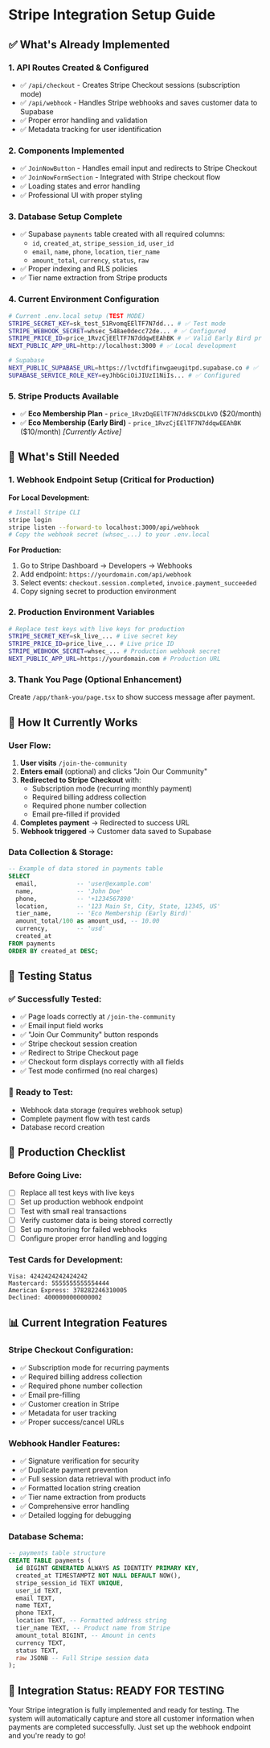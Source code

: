 # Stripe Integration Setup Guide

## ✅ What's Already Implemented

### 1. **API Routes Created & Configured**

- ✅ `/api/checkout` - Creates Stripe Checkout sessions (subscription mode)
- ✅ `/api/webhook` - Handles Stripe webhooks and saves customer data to Supabase
- ✅ Proper error handling and validation
- ✅ Metadata tracking for user identification

### 2. **Components Implemented**

- ✅ `JoinNowButton` - Handles email input and redirects to Stripe Checkout
- ✅ `JoinNowFormSection` - Integrated with Stripe checkout flow
- ✅ Loading states and error handling
- ✅ Professional UI with proper styling

### 3. **Database Setup Complete**

- ✅ Supabase `payments` table created with all required columns:
  - `id`, `created_at`, `stripe_session_id`, `user_id`
  - `email`, `name`, `phone`, `location`, `tier_name`
  - `amount_total`, `currency`, `status`, `raw`
- ✅ Proper indexing and RLS policies
- ✅ Tier name extraction from Stripe products

### 4. **Current Environment Configuration**

```bash
# Current .env.local setup (TEST MODE)
STRIPE_SECRET_KEY=sk_test_51RvomqEElTF7N7dd... # ✅ Test mode
STRIPE_WEBHOOK_SECRET=whsec_548ae0decc72de... # ✅ Configured
STRIPE_PRICE_ID=price_1RvzCjEElTF7N7ddqwEEAhBK # ✅ Valid Early Bird price ($10/month)
NEXT_PUBLIC_APP_URL=http://localhost:3000 # ✅ Local development

# Supabase
NEXT_PUBLIC_SUPABASE_URL=https://lvctdfifinwgaeugitpd.supabase.co # ✅ Connected
SUPABASE_SERVICE_ROLE_KEY=eyJhbGciOiJIUzI1NiIs... # ✅ Configured
```

### 5. **Stripe Products Available**

- ✅ **Eco Membership Plan** - `price_1RvzDqEElTF7N7ddkSCDLkVD` ($20/month)
- ✅ **Eco Membership (Early Bird)** - `price_1RvzCjEElTF7N7ddqwEEAhBK` ($10/month) _[Currently Active]_

## 🔧 What's Still Needed

### 1. **Webhook Endpoint Setup** (Critical for Production)

**For Local Development:**

```bash
# Install Stripe CLI
stripe login
stripe listen --forward-to localhost:3000/api/webhook
# Copy the webhook secret (whsec_...) to your .env.local
```

**For Production:**

1. Go to Stripe Dashboard → Developers → Webhooks
2. Add endpoint: `https://yourdomain.com/api/webhook`
3. Select events: `checkout.session.completed`, `invoice.payment_succeeded`
4. Copy signing secret to production environment

### 2. **Production Environment Variables**

```bash
# Replace test keys with live keys for production
STRIPE_SECRET_KEY=sk_live_... # Live secret key
STRIPE_PRICE_ID=price_live_... # Live price ID
STRIPE_WEBHOOK_SECRET=whsec_... # Production webhook secret
NEXT_PUBLIC_APP_URL=https://yourdomain.com # Production URL
```

### 3. **Thank You Page** (Optional Enhancement)

Create `/app/thank-you/page.tsx` to show success message after payment.

## 🎯 How It Currently Works

### **User Flow:**

1. **User visits** `/join-the-community`
2. **Enters email** (optional) and clicks "Join Our Community"
3. **Redirected to Stripe Checkout** with:
   - Subscription mode (recurring monthly payment)
   - Required billing address collection
   - Required phone number collection
   - Email pre-filled if provided
4. **Completes payment** → Redirected to success URL
5. **Webhook triggered** → Customer data saved to Supabase

### **Data Collection & Storage:**

```sql
-- Example of data stored in payments table
SELECT
  email,           -- 'user@example.com'
  name,            -- 'John Doe'
  phone,           -- '+1234567890'
  location,        -- '123 Main St, City, State, 12345, US'
  tier_name,       -- 'Eco Membership (Early Bird)'
  amount_total/100 as amount_usd, -- 10.00
  currency,        -- 'usd'
  created_at
FROM payments
ORDER BY created_at DESC;
```

## 🧪 Testing Status

### ✅ **Successfully Tested:**

- ✅ Page loads correctly at `/join-the-community`
- ✅ Email input field works
- ✅ "Join Our Community" button responds
- ✅ Stripe checkout session creation
- ✅ Redirect to Stripe Checkout page
- ✅ Checkout form displays correctly with all fields
- ✅ Test mode confirmed (no real charges)

### 🔄 **Ready to Test:**

- Webhook data storage (requires webhook setup)
- Complete payment flow with test cards
- Database record creation

## 🚀 Production Checklist

### **Before Going Live:**

- [ ] Replace all test keys with live keys
- [ ] Set up production webhook endpoint
- [ ] Test with small real transactions
- [ ] Verify customer data is being stored correctly
- [ ] Set up monitoring for failed webhooks
- [ ] Configure proper error handling and logging

### **Test Cards for Development:**

```
Visa: 4242424242424242
Mastercard: 5555555555554444
American Express: 378282246310005
Declined: 4000000000000002
```

## 📊 Current Integration Features

### **Stripe Checkout Configuration:**

- ✅ Subscription mode for recurring payments
- ✅ Required billing address collection
- ✅ Required phone number collection
- ✅ Email pre-filling
- ✅ Customer creation in Stripe
- ✅ Metadata for user tracking
- ✅ Proper success/cancel URLs

### **Webhook Handler Features:**

- ✅ Signature verification for security
- ✅ Duplicate payment prevention
- ✅ Full session data retrieval with product info
- ✅ Formatted location string creation
- ✅ Tier name extraction from products
- ✅ Comprehensive error handling
- ✅ Detailed logging for debugging

### **Database Schema:**

```sql
-- payments table structure
CREATE TABLE payments (
  id BIGINT GENERATED ALWAYS AS IDENTITY PRIMARY KEY,
  created_at TIMESTAMPTZ NOT NULL DEFAULT NOW(),
  stripe_session_id TEXT UNIQUE,
  user_id TEXT,
  email TEXT,
  name TEXT,
  phone TEXT,
  location TEXT, -- Formatted address string
  tier_name TEXT, -- Product name from Stripe
  amount_total BIGINT, -- Amount in cents
  currency TEXT,
  status TEXT,
  raw JSONB -- Full Stripe session data
);
```

## 🎉 Integration Status: **READY FOR TESTING**

Your Stripe integration is fully implemented and ready for testing. The system will automatically capture and store all customer information when payments are completed successfully. Just set up the webhook endpoint and you're ready to go!
